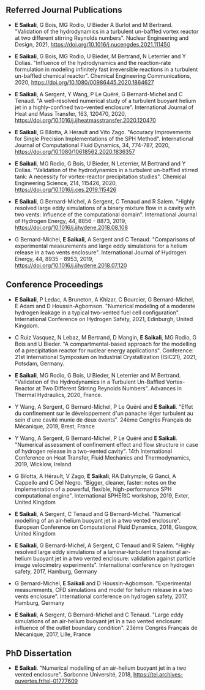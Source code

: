 ## **Referred Journal Publications**

- **E Saikali**, G Bois, MG Rodio, U Bieder A Burlot and M Bertrand. "Validation of the hydrodynamics in a turbulent un-baffled vortex reactor at two different stirring Reynolds numbers". Nuclear Engineering and Design, 2021, https://doi.org/10.1016/j.nucengdes.2021.111450

- **E Saikali**, G Bois, MG Rodio, U Bieder, M Bertrand, N Leterrier and Y Dolias. "Influence of the hydrodynamics and the reaction-rate formulation in modeling infinitely fast irreversible reactions in a turbulent un-baffled chemical reactor". Chemical Engineering Communications, 2020,  https://doi.org/10.1080/00986445.2020.1864627

- **E Saikali**, A Sergent, Y Wang, P Le Quéré,  G Bernard-Michel and C Tenaud. "A well-resolved numerical study of a turbulent buoyant helium jet in a highly-confined two-vented enclosure". International Journal of Heat and Mass Transfer, 163, 120470, 2020, https://doi.org/10.1016/j.ijheatmasstransfer.2020.120470

- **E Saikali**, G Bilotta, A Hérault and Vito Zago. "Accuracy Improvements for Single Precision Implementations of the SPH Method". International Journal of Computational Fluid Dynamics, 34, 774-787, 2020, https://doi.org/10.1080/10618562.2020.1836357

- **E Saikali**, MG Rodio, G Bois, U Bieder, N Leterrier, M Bertrand and Y Dolias. "Validation of the hydrodynamics in a turbulent un-baffled stirred tank: A necessity for vortex-reactor precipitation studies". Chemical Engineering Science, 214, 115426, 2020, https://doi.org/10.1016/j.ces.2019.115426

- **E Saikali**, G Bernard-Michel, A Sergent, C Tenaud and R Salem. "Highly resolved large eddy simulations of a binary mixture flow in a cavity with two vents: Influence of the computational domain". International Journal of Hydrogen Energy, 44, 8856 - 8873, 2019, https://doi.org/10.1016/j.ijhydene.2018.08.108

- G Bernard-Michel, **E Saikali**, A Sergent and C Tenaud. "Comparisons of experimental measurements and large eddy simulations for a helium release in a two vents enclosure". International Journal of Hydrogen Energy, 44, 8935 - 8953, 2019, https://doi.org/10.1016/j.ijhydene.2018.07.120


## **Conference Proceedings**

- **E Saikali**, P Ledac, A Bruneton, A Khizar, C Bourcier, G Bernard-Michel, E Adam and D Houssin-Agbomson. "Numerical modeling of a moderate hydrogen leakage in a typical two-vented fuel cell configuration". International Conference on Hydrogen Safety, 2021, Edinburgh, United Kingdom.

- C Ruiz Vasquez, N Lebaz, M Bertrand, D Mangin, **E Saikali**, MG Rodio, G Bois and U Bieder. "A compartmental-based approach for the modelling of a precipitation reactor for nuclear energy applications". Conference: 21st International Symposium on Industrial Crystallization (ISIC21), 2021, Potsdam, Germany.

- **E Saikali**, MG Rodio, G Bois, U Bieder, N Leterrier and M Bertrand. "Validation of the Hydrodynamics in a Turbulent Un-Baffled Vortex-Reactor at Two Different Stirring Reynolds Numbers". Advances in Thermal Hydraulics, 2020, France.

- Y Wang, A Sergent, G Bernard-Michel, P Le Quéré and **E Saikali**. "Effet du confinement sur le développement d'un panache léger turbulent au sein d'une cavité munie de deux évents". 24ème Congrès Français de Mécanique, 2019, Brest, France

- Y Wang, A Sergent, G Bernard-Michel, P Le Quéré and **E Saikali**. "Numerical assessment of confinement effect and flow structure in case of hydrogen release in a two-vented cavity". 14th International Conference on Heat Transfer, Fluid Mechanics and Thermodynamics, 2019, Wicklow, Ireland

- G Bilotta, A Hérault, V Zago, **E Saikali**, RA Dalrymple, G Ganci, A Cappello and C Del Negro. "Bigger, cleaner, faster: notes on the implementation of a powerful, flexible, high-performance SPH computational engine". International SPHERIC workshop, 2019, Exter, United Kingdom

- **E Saikali**, A Sergent, C Tenaud and G Bernard-Michel. "Numerical modelling of an air-helium buoyant jet in a two vented enclosure". European Conference on Computational Fluid Dynamics, 2018, Glasgow, United Kingdom

- **E Saikali**, G Bernard-Michel, A Sergent, C Tenaud and R Salem. "Highly resolved large eddy simulations of a laminar-turbulent transitional air-helium buoyant jet in a two vented enclosure: validation against particle image velocimetry experiments". International conference on hydrogen safety, 2017, Hamburg, Germany

- G Bernard-Michel, **E Saikali** and D Houssin-Agbomson. "Experimental measurements, CFD simulations and model for helium release in a two vents enclosure". International conference on hydrogen safety, 2017, Hamburg, Germany

- **E Saikali**, A Sergent, G Bernard-Michel and C Tenaud. "Large eddy simulations of an air-helium buoyant jet in a two vented enclosure: influence of the outlet boundary condition". 23ème Congrès Français de Mécanique, 2017, Lille, France


## **PhD Dissertation**

- **E Saikali**. "Numerical modelling of an air-helium buoyant jet in a two vented enclosure". Sorbonne Université, 2018, https://tel.archives-ouvertes.fr/tel-01777609
